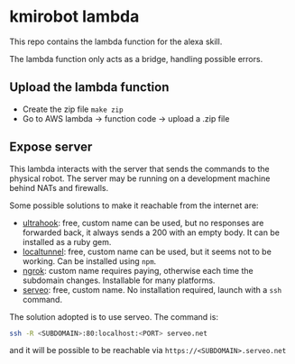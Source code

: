 # kmirobot lambda

This repo contains the lambda function for the alexa skill.

The lambda function only acts as a bridge, handling possible errors.

## Upload the lambda function

- Create the zip file `make zip`
- Go to AWS lambda -> function code -> upload a .zip file

## Expose server

This lambda interacts with the server that sends the commands to the physical robot. The server may be running on a development machine behind NATs and firewalls.

Some possible solutions to make it reachable from the internet are:

- [ultrahook](http://www.ultrahook.com/): free, custom name can be used, but no responses are forwarded back, it always sends a 200 with an empty body. It can be installed as a ruby gem.
- [localtunnel](https://localtunnel.github.io/www/): free, custom name can be used, but it seems not to be working. Can be installed using `npm`.
- [ngrok](https://ngrok.com/): custom name requires paying, otherwise each time the subdomain changes. Installable for many platforms.
- [serveo](http://serveo.net/): free, custom name. No installation required, launch with a `ssh` command.

The solution adopted is to use serveo. The command is:

```bash
ssh -R <SUBDOMAIN>:80:localhost:<PORT> serveo.net
```

and it will be possible to be reachable via `https://<SUBDOMAIN>.serveo.net`
